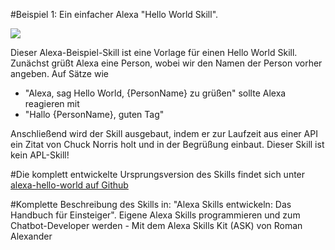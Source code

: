 #Beispiel 1: Ein einfacher Alexa "Hello World Skill".

<img src="https://smart-home-system.org/wp-content/uploads/book/how-develop-alexa-skill-1-hello-world-DE.jpg" />

Dieser Alexa-Beispiel-Skill ist eine Vorlage für einen Hello World Skill.
Zunächst grüßt Alexa eine Person, wobei wir den Namen der Person vorher angeben. Auf Sätze wie 
- "Alexa, sag Hello World, {PersonName} zu grüßen"
sollte Alexa reagieren mit
- "Hallo {PersonName}, guten Tag"

Anschließend wird der Skill ausgebaut, indem er zur Laufzeit aus einer API ein Zitat von Chuck Norris holt und in der Begrüßung einbaut.
Dieser Skill ist kein APL-Skill!

#Die komplett entwickelte Ursprungsversion des Skills findet sich unter
<a href="https://github.com/romanh4/alexaskillprojects/tree/master/alexa-hello-world">alexa-hello-world auf Github</a>

#Komplette Beschreibung des Skills in: 
"Alexa Skills entwickeln: Das Handbuch für Einsteiger".
Eigene Alexa Skills programmieren und zum Chatbot-Developer werden -  Mit dem Alexa Skills Kit (ASK) 
von Roman Alexander